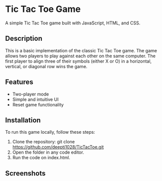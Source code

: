 # Tic Tac Toe Game

A simple Tic Tac Toe game built with JavaScript, HTML, and CSS.

## Description
This is a basic implementation of the classic Tic Tac Toe game. The game allows two players to play against each other on the same computer. The first player to align three of their symbols (either X or O) in a horizontal, vertical, or diagonal row wins the game.

## Features
- Two-player mode
- Simple and intuitive UI
- Reset game functionality

## Installation
To run this game locally, follow these steps:

1. Clone the repository:
   git clone https://github.com/deepti1028/TicTacToe.git
2. Open the folder in any code editor.
3. Run the code on index.html.

## Screenshots
